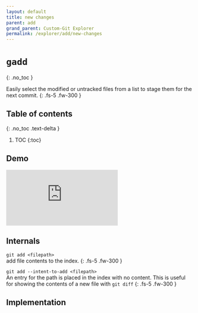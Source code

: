 ```yaml
---
layout: default
title: new changes
parent: add
grand_parent: Custom-Git Explorer
permalink: /explorer/add/new-changes
---
```


# `gadd`
{: .no_toc }

Easily select the modified or untracked files from a list to stage them for the next commit.
{: .fs-5 .fw-300 }

## Table of contents
{: .no_toc .text-delta }

1. TOC
{:toc}
## <i class="fas fa-video"></i> Demo
<div class="container">
  <iframe class="responsive-iframe" src="https://www.youtube.com/embed/tp2_sGJMe1A?modestbranding=1&rel=0&fs=1&iv_load_policy=3&widget_referrer=https://custom-git.io" title="gadd demo" frameborder="0" allow="clipboard-write; encrypted-media; gyroscope; picture-in-picture" allowfullscreen></iframe>
</div>

## <i class="fas fa-file-alt"></i> Internals
`git add <filepath>`
<br>add file contents to the index. <a href="https://git-scm.com/docs/git-add" target="_blank"><i class="fas fa-external-link-alt"></i></a>
{: .fs-5 .fw-300 }

`git add --intent-to-add <filepath>`
<br>An entry for the path is placed in the index with no content. This is useful for showing the contents of a new file with `git diff` <a href="https://git-scm.com/docs/git-add#Documentation/git-add.txt--N" target="_blank"><i class="fas fa-external-link-alt"></i></a>
{: .fs-5 .fw-300 }


## <i class="fas fa-code"></i> Implementation
<script src="https://emgithub.com/embed.js?target=https%3A%2F%2Fgithub.com%2Fcustom-git%2Fcustom-git-bash%2Fblob%2Fmain%2Fcmd%2Fgadd&style=github&showBorder=on&showFileMeta=on&showCopy=on"></script>